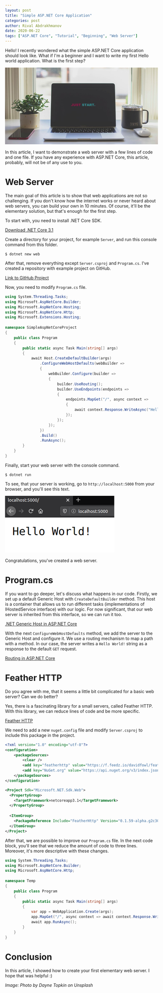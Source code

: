```yaml
---
layout: post
title: "Simple ASP.NET Core Application"
categories: post
author: Rival Abdrakhmanov
date: 2020-06-22
tags: ["ASP.NET Core", "Tutorial", "Beginning", "Web Server"]
---
```


Hello! I recently wondered what the simple ASP.NET Core application should look like. What if I'm a beginner and I want to write my first Hello world application. What is the first step? 

![Title image](/images/2020-06-22-simple-asp-net-core-application/cover_simple_asp_net_core_application.jpg)

In this article, I want to demonstrate a web server with a few lines of code and one file. If you have any experience with ASP.NET Core, this article, probably, will not be of any use to you.

# Web Server 
The main goal of this article is to show that web applications are not so challenging. If you don't know how the internet works or never heard about web servers, you can build your own in 10 minutes. Of course, it'll be the elementary solution, but that's enough for the first step.

To start with, you need to install .NET Core SDK. 

[Download .NET Core 3.1](https://dotnet.microsoft.com/download/dotnet-core/3.1)

Create a directory for your project, for example `Server`, and run this console command from this folder.

```
$ dotnet new web
```

After that, remove everything except `Server.csproj` and `Program.cs`. I've created a repository with example project on GitHub.

[Link to GitHub Project](https://github.com/rafaelldi/SimpleAspNetCoreProject)

Now, you need to modify `Program.cs` file. 

```c#
using System.Threading.Tasks;
using Microsoft.AspNetCore.Builder;
using Microsoft.AspNetCore.Hosting;
using Microsoft.AspNetCore.Http;
using Microsoft.Extensions.Hosting;

namespace SimpleAspNetCoreProject
{
    public class Program
    {
        public static async Task Main(string[] args)
        {
            await Host.CreateDefaultBuilder(args)
                .ConfigureWebHostDefaults(webBuilder =>
                {
                    webBuilder.Configure(builder =>
                    {
                        builder.UseRouting();
                        builder.UseEndpoints(endpoints =>
                        {
                            endpoints.MapGet("/", async context =>
                            {
                                await context.Response.WriteAsync("Hello World!");
                            });
                        });
                    });
                })
                .Build()
                .RunAsync();
        }
    }
}
```

Finally, start your web server with the console command.

```
$ dotnet run
```

To see, that your server is working, go to `http://localhost:5000` from your browser, and you'll see this text.

![Hello world from a browser](/images/2020-06-22-simple-asp-net-core-application/hello-world-app.png)

Congratulations, you've created a web server.

# Program.cs
If you want to go deeper, let's discuss what happens in our code. Firstly, we set up a default Generic Host with `CreateDefaultBuilder` method. This host is a container that allows us to run different tasks (implementations of IHostedService interface) with our logic. For now significant, that our web server is inherited from this interface, so we can run it too. 

[.NET Generic Host in ASP.NET Core](https://docs.microsoft.com/en-us/aspnet/core/fundamentals/host/generic-host?view=aspnetcore-3.1)

With the next `ConfigureWebHostDefaults` method, we add the server to the Generic Host and configure it. We use a routing mechanism to map a path with a method. In our case, the server writes a `Hello World!` string as a response to the default `GET` request.

[Routing in ASP.NET Core](https://docs.microsoft.com/en-us/aspnet/core/fundamentals/routing?view=aspnetcore-3.1)

# Feather HTTP
Do you agree with me, that it seems a little bit complicated for a basic web server? Can we do better?

Yes, there is a fascinating library for a small servers, called Feather HTTP. With this library, we can reduce lines of code and be more specific.

[Feather HTTP](https://github.com/featherhttp/framework)

We need to add a new `nuget.config` file and modify `Server.csproj` to include this package in the project.

```xml
<?xml version="1.0" encoding="utf-8"?>
<configuration>
    <packageSources>
        <clear />
        <add key="featherhttp" value="https://f.feedz.io/davidfowl/featherhttp/nuget/index.json" />
        <add key="NuGet.org" value="https://api.nuget.org/v3/index.json" />
    </packageSources>
</configuration>
```

```xml
<Project Sdk="Microsoft.NET.Sdk.Web">
  <PropertyGroup>
    <TargetFramework>netcoreapp3.1</TargetFramework>
  </PropertyGroup>

  <ItemGroup>
    <PackageReference Include="FeatherHttp" Version="0.1.59-alpha.g2c306f941a" />
  </ItemGroup>
</Project>
```

After that, we are possible to improve our `Program.cs` file. In the next code block, you'll see that we reduce the amount of code to three lines. Moreover, it's more descriptive with these changes. 

```c#
using System.Threading.Tasks;
using Microsoft.AspNetCore.Builder;
using Microsoft.AspNetCore.Http;

namespace Temp
{
    public class Program
    {
        public static async Task Main(string[] args)
        {
            var app = WebApplication.Create(args);
            app.MapGet("/", async context => await context.Response.WriteAsync("Hello World!"));
            await app.RunAsync();
        }
    }
}
```

# Conclusion
In this article, I showed how to create your first elementary web server. I hope that was helpful :)

*Image: Photo by Dayne Topkin on Unsplash*